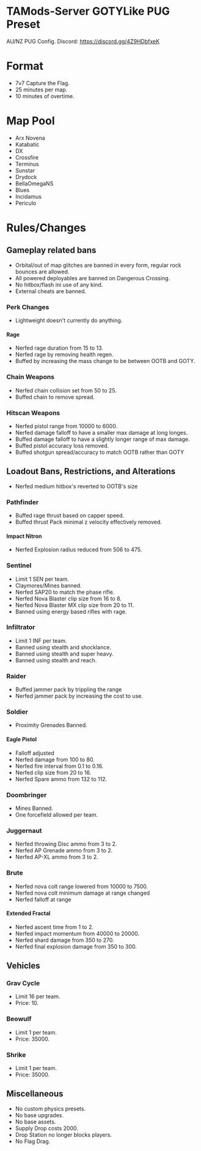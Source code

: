 # TAMods-Server GOTYLike PUG Preset

AU/NZ PUG Config.
Discord: https://discord.gg/4Z9HDbfxeK

# Format
- 7v7 Capture the Flag.
- 25 minutes per map.
- 10 minutes of overtime.

# Map Pool
- Arx Novena
- Katabatic
- DX
- Crossfire
- Terminus
- Sunstar
- Drydock
- BellaOmegaNS
- Blues
- Incidamus
- Periculo

# Rules/Changes

## Gameplay related bans
- Orbital/out of map glitches are banned in every form, regular rock bounces are allowed.
- All powered deployables are banned on Dangerous Crossing.
- No hitbox/flash ini use of any kind. 
- External cheats are banned.

### Perk Changes
- Lightweight doesn't currently do anything.
#### Rage
- Nerfed rage duration from 15 to 13.
- Nerfed rage by removing health regen.
- Buffed by increasing the mass change to be between OOTB and GOTY.

### Chain Weapons
- Nerfed chain collision set from 50 to 25.
- Buffed chain to remove spread.

### Hitscan Weapons
- Nerfed pistol range from 10000 to 6000.
- Nerfed damage falloff to have a smaller max damage at long longes.
- Buffed damage falloff to have a slightly longer range of max damage.
- Buffed pistol accuracy loss removed.
- Buffed shotgun spread/accuracy to match OOTB rather than GOTY

## Loadout Bans, Restrictions, and Alterations
- Nerfed medium hitbox's reverted to OOTB's size

### Pathfinder
- Buffed rage thrust based on capper speed.
- Buffed thrust Pack minimal z velocity effectively removed.

#### Impact Nitron
- Nerfed Explosion radius reduced from 506 to 475.

### Sentinel
- Limit 1 SEN per team.
- Claymores/Mines banned.
- Nerfed SAP20 to match the phase rifle.
- Nerfed Nova Blaster clip size from 16 to 8.
- Nerfed Nova Blaster MX clip size from 20 to 11.
- Banned using energy based rifles with rage.

### Infiltrator
- Limit 1 INF per team.
- Banned using stealth and shocklance.
- Banned using stealth and super heavy.
- Banned using stealth and reach.

### Raider
- Buffed jammer pack by trippling the range
- Nerfed jammer pack by increasing the cost to use.

### Soldier
- Proximity Grenades Banned.

#### Eagle Pistol
- Falloff adjusted
- Nerfed damage from 100 to 80.
- Nerfed fire interval from 0.1 to 0.16.
- Nerfed clip size from 20 to 16.
- Nerfed Spare ammo from 132 to 112.

### Doombringer
- Mines Banned.
- One forcefield allowed per team.

### Juggernaut
- Nerfed throwing Disc ammo from 3 to 2.
- Nerfed AP Grenade ammo from 3 to 2.
- Nerfed AP-XL ammo from 3 to 2.

### Brute
- Nerfed nova colt range lowered from 10000 to 7500.
- Nerfed nova colt minimum damage at range changed
- Nerfed falloff at range

#### Extended Fractal
- Nerfed ascent time from 1 to 2.
- Nerfed impact momentum from 40000 to 20000.
- Nerfed shard damage from 350 to 270.
- Nerfed final explosion damage from 350 to 300.

## Vehicles
### Grav Cycle
- Limit 16 per team.
- Price: 10.

### Beowulf
- Limit 1 per team.
- Price: 35000.

### Shrike
- Limit 1 per team.
- Price: 35000.

## Miscellaneous
- No custom physics presets.
- No base upgrades.
- No base assets.
- Supply Drop costs 2000.
- Drop Station no longer blocks players.
- No Flag Drag.
